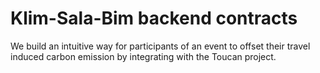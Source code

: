 # Klim-Sala-Bim backend contracts
We build an intuitive way for participants of an event to offset their travel induced carbon emission by integrating with the Toucan project.


